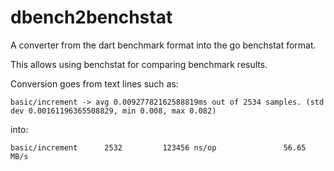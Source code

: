 # dbench2benchstat

A converter from the dart benchmark format into the go benchstat format.

This allows using benchstat for comparing benchmark results.


Conversion goes from text lines such as:

```
basic/increment -> avg 0.00927782162588819ms out of 2534 samples. (std dev 0.00161196365508829, min 0.008, max 0.082)
```

into:

```
basic/increment      2532         123456 ns/op               56.65 MB/s
```

